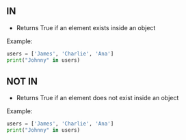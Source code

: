 ## IN
- Returns True if an element exists inside an object

Example:
```python
users = ['James', 'Charlie', 'Ana']
print("Johnny" in users)
```

## NOT IN
- Returns True if an element does not exist inside an object

Example:
```python
users = ['James', 'Charlie', 'Ana']
print("Johnny" in users)
```
